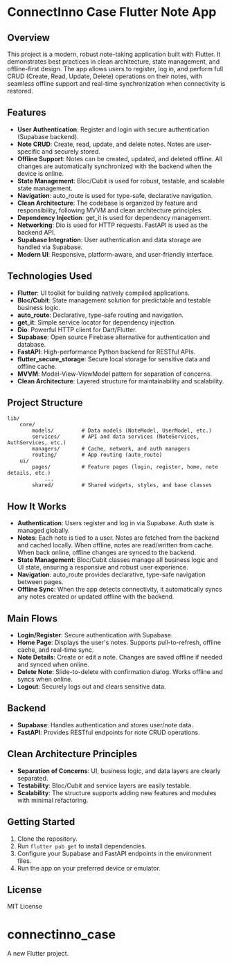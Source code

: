 # ConnectInno Case Flutter Note App

## Overview
This project is a modern, robust note-taking application built with Flutter. It demonstrates best practices in clean architecture, state management, and offline-first design. The app allows users to register, log in, and perform full CRUD (Create, Read, Update, Delete) operations on their notes, with seamless offline support and real-time synchronization when connectivity is restored.

## Features
- **User Authentication**: Register and login with secure authentication (Supabase backend).
- **Note CRUD**: Create, read, update, and delete notes. Notes are user-specific and securely stored.
- **Offline Support**: Notes can be created, updated, and deleted offline. All changes are automatically synchronized with the backend when the device is online.
- **State Management**: Bloc/Cubit is used for robust, testable, and scalable state management.
- **Navigation**: auto_route is used for type-safe, declarative navigation.
- **Clean Architecture**: The codebase is organized by feature and responsibility, following MVVM and clean architecture principles.
- **Dependency Injection**: get_it is used for dependency management.
- **Networking**: Dio is used for HTTP requests. FastAPI is used as the backend API.
- **Supabase Integration**: User authentication and data storage are handled via Supabase.
- **Modern UI**: Responsive, platform-aware, and user-friendly interface.

## Technologies Used
- **Flutter**: UI toolkit for building natively compiled applications.
- **Bloc/Cubit**: State management solution for predictable and testable business logic.
- **auto_route**: Declarative, type-safe routing and navigation.
- **get_it**: Simple service locator for dependency injection.
- **Dio**: Powerful HTTP client for Dart/Flutter.
- **Supabase**: Open source Firebase alternative for authentication and database.
- **FastAPI**: High-performance Python backend for RESTful APIs.
- **flutter_secure_storage**: Secure local storage for sensitive data and offline cache.
- **MVVM**: Model-View-ViewModel pattern for separation of concerns.
- **Clean Architecture**: Layered structure for maintainability and scalability.

## Project Structure
```
lib/
	core/
		models/         # Data models (NoteModel, UserModel, etc.)
		services/       # API and data services (NoteServices, AuthServices, etc.)
		managers/       # Cache, network, and auth managers
		routing/        # App routing (auto_route)
	ui/
		pages/          # Feature pages (login, register, home, note details, etc.)
			...
		shared/         # Shared widgets, styles, and base classes
```

## How It Works
- **Authentication**: Users register and log in via Supabase. Auth state is managed globally.
- **Notes**: Each note is tied to a user. Notes are fetched from the backend and cached locally. When offline, notes are read/written from cache. When back online, offline changes are synced to the backend.
- **State Management**: Bloc/Cubit classes manage all business logic and UI state, ensuring a responsive and robust user experience.
- **Navigation**: auto_route provides declarative, type-safe navigation between pages.
- **Offline Sync**: When the app detects connectivity, it automatically syncs any notes created or updated offline with the backend.

## Main Flows
- **Login/Register**: Secure authentication with Supabase.
- **Home Page**: Displays the user's notes. Supports pull-to-refresh, offline cache, and real-time sync.
- **Note Details**: Create or edit a note. Changes are saved offline if needed and synced when online.
- **Delete Note**: Slide-to-delete with confirmation dialog. Works offline and syncs when online.
- **Logout**: Securely logs out and clears sensitive data.

## Backend
- **Supabase**: Handles authentication and stores user/note data.
- **FastAPI**: Provides RESTful endpoints for note CRUD operations.

## Clean Architecture Principles
- **Separation of Concerns**: UI, business logic, and data layers are clearly separated.
- **Testability**: Bloc/Cubit and service layers are easily testable.
- **Scalability**: The structure supports adding new features and modules with minimal refactoring.

## Getting Started
1. Clone the repository.
2. Run `flutter pub get` to install dependencies.
3. Configure your Supabase and FastAPI endpoints in the environment files.
4. Run the app on your preferred device or emulator.


## License
MIT License
# connectinno_case

A new Flutter project.
